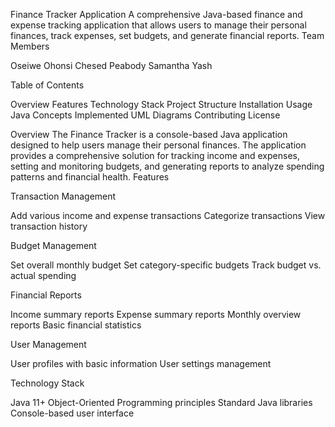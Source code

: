 Finance Tracker Application
A comprehensive Java-based finance and expense tracking application that allows users to manage their personal finances, track expenses, set budgets, and generate financial reports.
Team Members

Oseiwe Ohonsi
Chesed Peabody
Samantha
Yash

Table of Contents

Overview
Features
Technology Stack
Project Structure
Installation
Usage
Java Concepts Implemented
UML Diagrams
Contributing
License

Overview
The Finance Tracker is a console-based Java application designed to help users manage their personal finances. The application provides a comprehensive solution for tracking income and expenses, setting and monitoring budgets, and generating reports to analyze spending patterns and financial health.
Features

Transaction Management

Add various income and expense transactions
Categorize transactions
View transaction history


Budget Management

Set overall monthly budget
Set category-specific budgets
Track budget vs. actual spending


Financial Reports

Income summary reports
Expense summary reports
Monthly overview reports
Basic financial statistics


User Management

User profiles with basic information
User settings management



Technology Stack

Java 11+
Object-Oriented Programming principles
Standard Java libraries
Console-based user interface
